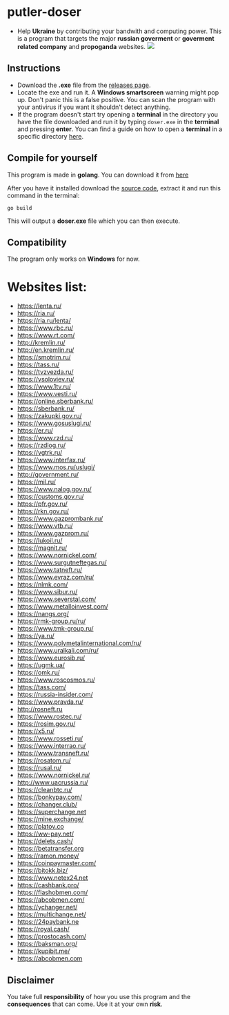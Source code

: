 # putler-doser

- Help **Ukraine** by contributing your bandwith and computing power. This is a program that targets the major **russian goverment** or **goverment related company** and **propoganda** websites.
![](https://user-images.githubusercontent.com/96660055/155876774-df03c397-c308-4bf3-8752-5ec92272884b.png)

## Instructions
- Download the **.exe** file from the [releases page](https://github.com/metastck/putler-doser/releases).
- Locate the exe and run it. A **Windows smartscreen** warning might pop up. Don't panic this is a false positive. You can scan the program with your antivirus if you want it shouldn't detect anything.
- If the program doesn't start try opening a **terminal** in the directory you have the file downloaded and run it by typing `doser.exe` in the **terminal** and pressing **enter**. You can find a guide on how to open a **terminal** in a specific directory [here](https://www.lifewire.com/open-command-prompt-in-a-folder-5185505).
## Compile for yourself
This program is made in **golang**. You can download it from [here](https://go.dev/dl/)

After you have it installed download the [source code](https://codeload.github.com/metastck/putler-doser/zip/refs/heads/master), extract it and run this command in the terminal:
```
go build
```
This will output a **doser.exe** file which you can then execute.

## Compatibility
The program only works on **Windows** for now.

# Websites list:
- https://lenta.ru/
- https://ria.ru/
- https://ria.ru/lenta/
- https://www.rbc.ru/
- https://www.rt.com/
- http://kremlin.ru/
- http://en.kremlin.ru/
- https://smotrim.ru/
- https://tass.ru/
- https://tvzvezda.ru/
- https://vsoloviev.ru/
- https://www.1tv.ru/
- https://www.vesti.ru/
- https://online.sberbank.ru/
- https://sberbank.ru/
- https://zakupki.gov.ru/
- https://www.gosuslugi.ru/
- https://er.ru/
- https://www.rzd.ru/
- https://rzdlog.ru/
- https://vgtrk.ru/
- https://www.interfax.ru/
- https://www.mos.ru/uslugi/
- http://government.ru/
- https://mil.ru/
- https://www.nalog.gov.ru/
- https://customs.gov.ru/
- https://pfr.gov.ru/
- https://rkn.gov.ru/
- https://www.gazprombank.ru/
- https://www.vtb.ru/
- https://www.gazprom.ru/
- https://lukoil.ru/
- https://magnit.ru/
- https://www.nornickel.com/
- https://www.surgutneftegas.ru/
- https://www.tatneft.ru/
- https://www.evraz.com/ru/
- https://nlmk.com/
- https://www.sibur.ru/
- https://www.severstal.com/
- https://www.metalloinvest.com/
- https://nangs.org/
- https://rmk-group.ru/ru/
- https://www.tmk-group.ru/
- https://ya.ru/
- https://www.polymetalinternational.com/ru/
- https://www.uralkali.com/ru/
- https://www.eurosib.ru/
- https://ugmk.ua/
- https://omk.ru/
- https://www.roscosmos.ru/
- https://tass.com/
- https://russia-insider.com/
- https://www.pravda.ru/
- http://rosneft.ru
- https://www.rostec.ru/
- https://rosim.gov.ru/
- https://x5.ru/
- https://www.rosseti.ru/
- https://www.interrao.ru/
- https://www.transneft.ru/
- https://rosatom.ru/
- https://rusal.ru/
- https://www.nornickel.ru/
- http://www.uacrussia.ru/
- https://cleanbtc.ru/
- https://bonkypay.com/
- https://changer.club/
- https://superchange.net
- https://mine.exchange/
- https://platov.co
- https://ww-pay.net/
- https://delets.cash/
- https://betatransfer.org
- https://ramon.money/
- https://coinpaymaster.com/
- https://bitokk.biz/
- https://www.netex24.net
- https://cashbank.pro/
- https://flashobmen.com/
- https://abcobmen.com/
- https://ychanger.net/
- https://multichange.net/
- https://24paybank.ne
- https://royal.cash/
- https://prostocash.com/
- https://baksman.org/
- https://kupibit.me/
- https://abcobmen.com

## Disclaimer
You take full **responsibility** of how you use this program and the **consequences** that can come. Use it at your own **risk**.

